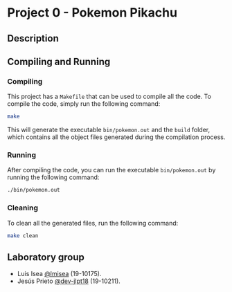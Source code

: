 # Project 0 - Pokemon Pikachu

## Description

## Compiling and Running

### Compiling

This project has a `Makefile` that can be used to compile all the code. To compile the code, simply run the following command:

```bash
make
```

This will generate the executable `bin/pokemon.out` and the `build` folder, which contains all the object files generated during the compilation process.

### Running

After compiling the code, you can run the executable `bin/pokemon.out` by running the following command:

```bash
./bin/pokemon.out
```

### Cleaning

To clean all the generated files, run the following command:

```bash
make clean
```

## Laboratory group

- Luis Isea [@lmisea](https://github.com/lmisea) (19-10175).
- Jesús Prieto [@dev-jlpt18](https://github.com/dev-jlpt18) (19-10211).
